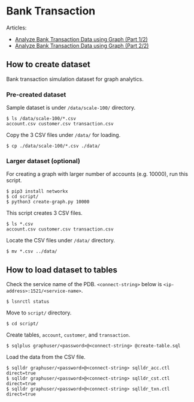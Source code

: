 # Bank Transaction

Articles:

- [Analyze Bank Transaction Data using Graph (Part 1/2)](https://ryotayamanaka.medium.com/b6007afc3d2d)
- [Analyze Bank Transaction Data using Graph (Part 2/2)](https://ryotayamanaka.medium.com/da607bd15e8d)

## How to create dataset

Bank transaction simulation dataset for graph analytics.

### Pre-created dataset

Sample dataset is under `/data/scale-100/` directory.

    $ ls /data/scale-100/*.csv
    account.csv customer.csv transaction.csv

Copy the 3 CSV files under `/data/` for loading.

    $ cp ./data/scale-100/*.csv ./data/

### Larger dataset (optional)

For creating a graph with larger number of accounts (e.g. 10000), run this script.

    $ pip3 install networkx
    $ cd script/
    $ python3 create-graph.py 10000

This script creates 3 CSV files.

    $ ls *.csv
    account.csv customer.csv transaction.csv

Locate the CSV files under `/data/` directory.

    $ mv *.csv ../data/

## How to load dataset to tables

Check the service name of the PDB. `<connect-string>` below is `<ip-address>:1521/<service-name>`.

    $ lsnrctl status

Move to `script/` directory.

    $ cd script/

Create tables, `account`, `customer`, and `transaction`.

    $ sqlplus graphuser/<password>@<connect-string> @create-table.sql

Load the data from the CSV file.

    $ sqlldr graphuser/<password>@<connect-string> sqlldr_acc.ctl direct=true
    $ sqlldr graphuser/<password>@<connect-string> sqlldr_cst.ctl direct=true
    $ sqlldr graphuser/<password>@<connect-string> sqlldr_txn.ctl direct=true
